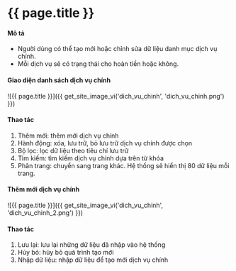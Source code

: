 # {{ page.title }}


#### Mô tả
- Người dùng có thể tạo mới hoặc chỉnh sửa dữ liệu danh mục dịch vụ chính.
- Mỗi dịch vụ sẽ có trạng thái cho hoàn tiền hoặc không.
#### Giao diện danh sách dịch vụ chính
![{{ page.title }}]({{ get_site_image_vi('dich_vu_chinh', 'dich_vu_chinh.png') }})
#### Thao tác
1.	Thêm mới: thêm mới dịch vụ chính
2.	Hành động: xóa, lưu trữ, bỏ lưu trữ dịch vụ chính được chọn
3.	Bộ lọc: lọc dữ liệu theo tiêu chí lưu trữ
4.	Tìm kiếm: tìm kiếm dịch vụ chính dựa trên từ khóa
5.	Phân trang: chuyển sang trang khác. Hệ thống sẽ hiển thị 80 dữ liệu mỗi trang.



#### Thêm mới dịch vụ chính
![{{ page.title }}]({{ get_site_image_vi('dich_vu_chinh', 'dich_vu_chinh_2.png') }})
#### Thao tác
1.	Lưu lại: lưu lại những dữ liệu đã nhập vào hệ thống
2.	Hủy bỏ: hủy bỏ quá trình tạo mới
3.	Nhập dữ liệu: nhập dữ liệu để tạo mới dịch vụ chính


